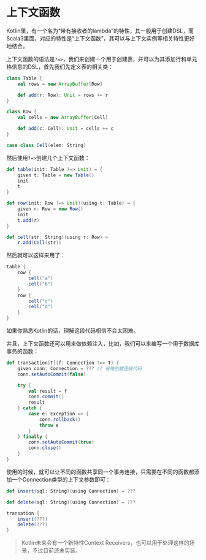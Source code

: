 # 上下文函数

Kotlin里，有一个名为“带有接收者的lambda”的特性，其一般用于创建DSL，而Scala3里面，对应的特性是“上下文函数”，其可以与上下文实例等相关特性更好地结合。

上下文函数的语法是`?=>`，我们来创建一个用于创建表，并可以为其添加行和单元格信息的DSL，首先我们先定义表的相关类：

```scala
class Table {
    val rows = new ArrayBuffer[Row]

    def add(r: Row): Unit = rows += r
}

class Row {
    val cells = new ArrayBuffer[Cell]

    def add(c: Cell): Unit = cells += c
}

case class Cell(elem: String)
```

然后使用`?=>`创建几个上下文函数：

```scala
def table(init: Table ?=> Unit) = {
    given t: Table = new Table()
    init
    t
}

def row(init: Row ?=> Unit)(using t: Table) = {
    given r: Row = new Row()
    init
    t.add(r)
}

def cell(str: String)(using r: Row) =
    r.add(Cell(str))
```

然后就可以这样来用了：

```scala
table {
    row {
        cell("a")
        cell("b")
    }
    row {
        cell("c")
        cell("d")
    }
}
```

如果你熟悉Kotlin的话，理解这段代码相信不会太困难。

并且，上下文函数还可以用来做依赖注入，比如，我们可以来编写一个用于数据库事务的函数：

```scala
def transaction[T](f: Connection ?=> T) {
    given conn: Connection = ??? // 省略创建连接代码
    conn.setAutoCommit(false)

    try {
        val result = f
        conn.commit()
        result
    } catch {
        case e: Exception => {
            conn.rollback()
            throw e
        }
    } finally {
        conn.setAutoCommit(true)
        conn.close()
    }
}
```

使用的时候，就可以让不同的函数共享同一个事务连接，只需要在不同的函数都添加一个Connection类型的上下文参数即可：

```scala
def insert(sql: String)(using Connection) = ???

def delete(sql: String)(using Connection) = ???

transation {
    insert(???)
    delete(???)
}
```

> Kotlin未来会有一个新特性Context Receivers，也可以用于处理这样的场景，不过目前还未实装。